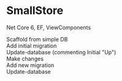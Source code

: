 # SmallStore

Net Core 6, EF, ViewComponents 
<br>

Scaffold from simple DB <br>
Add initial migration <br>
Update-database (commenting Initial "Up") <br>
Make changes <br>
Add new migration <br>
Update-database <br>
